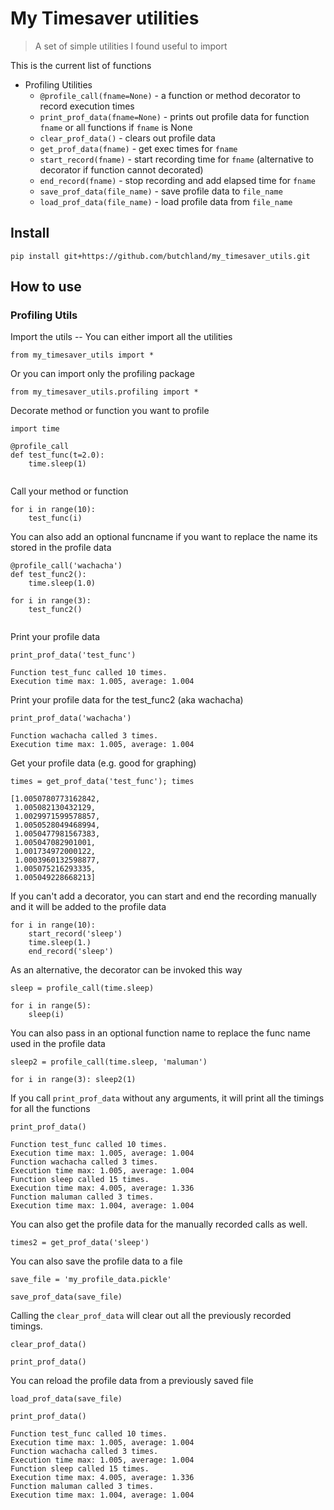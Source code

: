 # My Timesaver utilities
> A set of simple utilities I found useful to import 


This is the current list of functions

* Profiling Utilities
    * `@profile_call(fname=None)` - a function or method decorator to record execution times
    * `print_prof_data(fname=None)` - prints out profile data for function `fname` or all functions if `fname` is None
    * `clear_prof_data()` - clears out profile data
    * `get_prof_data(fname)` - get exec times for `fname`
    * `start_record(fname)` - start recording time for `fname` (alternative to decorator if function cannot decorated)
    * `end_record(fname)` - stop recording and add elapsed time for `fname` 
    * `save_prof_data(file_name)` - save profile data to `file_name`
    * `load_prof_data(file_name)` - load profile data from `file_name`
 

## Install

`pip install git+https://github.com/butchland/my_timesaver_utils.git`

## How to use

### Profiling Utils

Import the utils -- You can either import all the utilities
```
from my_timesaver_utils import *
```
Or you can import only the profiling package
```
from my_timesaver_utils.profiling import *
```

Decorate method or function you want to profile

```
import time

@profile_call
def test_func(t=2.0):
    time.sleep(1)
    
```

Call your method or function

```
for i in range(10):
    test_func(i)
```

You can also add an optional funcname if you want to replace the name its stored in the profile data

```
@profile_call('wachacha')
def test_func2():
    time.sleep(1.0)
```

```
for i in range(3):
    test_func2()
    
```

Print your profile data

```
print_prof_data('test_func')
```

    Function test_func called 10 times.
    Execution time max: 1.005, average: 1.004


Print your profile data for the test_func2 (aka wachacha)

```
print_prof_data('wachacha')
```

    Function wachacha called 3 times.
    Execution time max: 1.005, average: 1.004


Get your profile data (e.g. good for graphing)

```
times = get_prof_data('test_func'); times
```




    [1.0050780773162842,
     1.005082130432129,
     1.0029971599578857,
     1.0050528049468994,
     1.0050477981567383,
     1.005047082901001,
     1.001734972000122,
     1.0003960132598877,
     1.005075216293335,
     1.005049228668213]



If you can't add a decorator, you can start and end the recording manually and it will be added to the profile data

```
for i in range(10):
    start_record('sleep')
    time.sleep(1.)
    end_record('sleep')
```

As an alternative, the decorator can be invoked this way

```
sleep = profile_call(time.sleep)
```

```
for i in range(5):
    sleep(i)
```

You can also pass in an optional function name to replace the func name used in the profile data

```
sleep2 = profile_call(time.sleep, 'maluman')
```

```
for i in range(3): sleep2(1)
```

If you call `print_prof_data` without any arguments, it will print all the timings for all the functions

```
print_prof_data()
```

    Function test_func called 10 times.
    Execution time max: 1.005, average: 1.004
    Function wachacha called 3 times.
    Execution time max: 1.005, average: 1.004
    Function sleep called 15 times.
    Execution time max: 4.005, average: 1.336
    Function maluman called 3 times.
    Execution time max: 1.004, average: 1.004


You can also get the profile data for the manually recorded calls as well.

```
times2 = get_prof_data('sleep')
```

You can also save the profile data to a file

```
save_file = 'my_profile_data.pickle'
```

```
save_prof_data(save_file)
```

Calling the `clear_prof_data` will clear out all the previously recorded timings.

```
clear_prof_data()
```

```
print_prof_data()
```

You can reload the profile data from a previously saved file

```
load_prof_data(save_file)
```

```
print_prof_data()
```

    Function test_func called 10 times.
    Execution time max: 1.005, average: 1.004
    Function wachacha called 3 times.
    Execution time max: 1.005, average: 1.004
    Function sleep called 15 times.
    Execution time max: 4.005, average: 1.336
    Function maluman called 3 times.
    Execution time max: 1.004, average: 1.004

